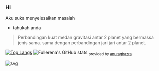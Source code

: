 ### Hi

<!--
**Fullerena/Fullerena** is a ✨ _special_ ✨ repository because its `README.md` (this file) appears on your GitHub profile.

Here are some ideas to get you started:

- 🔭 I’m currently working on ...
- 🌱 I’m currently learning ...
- 👯 I’m looking to collaborate on ...
- 🤔 I’m looking for help with ...
- 💬 Ask me about ...
- 📫 How to reach me: ...
- 😄 Pronouns: ...
- ⚡ Fun fact: ...
-->
Aku suka menyelesaikan masalah
- tahukah anda

>Perbandingan kuat medan gravitasi antar 2 planet yang bermassa jenis sama. sama dengan 
perbandingan jari jari antar 2 planet.

[![Top Langs](https://github-readme-stats.vercel.app/api/top-langs/?username=Fullerena&theme=react)](https://github.com/anuraghazra/github-readme-stats)
![Fullerena's GitHub stats](https://github-readme-stats.vercel.app/api?username=Fullerena&show_icons=true&theme=react)
<sub>provided by [anuraghazra](https://github.com/anuraghazra/github-readme-stats)</sub>

![svg](https://user-images.githubusercontent.com/94767147/168409370-b9a60c99-bfd9-4090-b2de-ba42c2c2c171.png)
